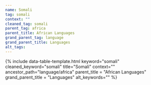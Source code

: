 ```yaml
---
name: Somali
tag: somali
context: ""
cleaned_tag: somali
parent_tag: africa
parent_title: African Languages
grand_parent_tag: language
grand_parent_title: Languages
alt_tags: 
---
```


{% include data-table-template.html 
  keyword="somali" 
  cleaned_keyword="somali" 
  title="Somali"
  context=""
  ancestor_path="language/africa" 
  parent_title = "African Languages"
  grand_parent_title = "Languages"
  alt_keywords=""
%}

